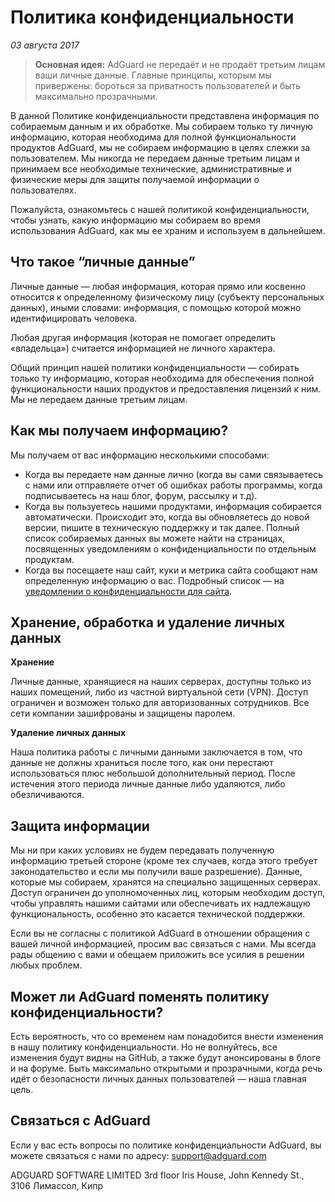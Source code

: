 # Политика конфиденциальности
*03 августа 2017*

> **Основная идея:** AdGuard не передаёт и не продаёт третьим лицам ваши личные данные. Главные принципы, которым мы привержены: бороться за приватность пользователей и быть максимально прозрачными.

В данной Политике конфиденциальности представлена информация по собираемым данным и их обработке. Мы собираем только ту личную информацию, которая необходима для полной функциональности продуктов AdGuard, мы не собираем информацию в целях слежки за пользователем. Мы никогда не передаем данные третьим лицам и принимаем все необходимые технические, административные и физические меры для защиты получаемой информации о пользователях.

Пожалуйста, ознакомьтесь с нашей политикой конфиденциальности, чтобы узнать, какую информацию мы собираем во время использования AdGuard, как мы ее храним и используем в дальнейшем.
## Что такое “личные данные”

Личные данные — любая информация, которая прямо или косвенно относится к определенному физическому лицу (субъекту персональных данных), иными словами: информация, с помощью которой можно идентифицировать человека.

Любая другая информация (которая не помогает определить «владельца») считается информацией не личного характера. 

Общий принцип нашей политики конфиденциальности — собирать только ту информацию, которая необходима для обеспечения полной функциональности наших продуктов и предоставления лицензий к ним. Мы не передаем данные третьим лицам.

## Как мы получаем информацию?

Мы получаем от вас информацию несколькими способами:

* Когда вы передаете нам данные лично (когда вы сами связываетесь с нами или отправляете отчет об ошибках работы программы, когда подписываетесь на наш блог, форум, рассылку и т.д).
* Когда вы пользуетесь нашими продуктами, информация собирается автоматически. Происходит это, когда вы обновляетесь до новой версии, пишите в техническую поддержку и так далее. Полный список собираемых данных вы можете найти на страницах, посвященных уведомлениям о конфиденциальности по отдельным продуктам.
* Когда вы посещаете наш сайт, куки и метрика сайта сообщают нам определенную информацию о вас. Подробный список — на [уведомлении о конфиденциальности для сайта](http://new.adguard.com/ru/privacy/website.html). 

## Хранение, обработка и удаление личных данных

**Хранение**

Личные данные, хранящиеся на наших серверах, доступны только из наших помещений, либо из частной виртуальной сети (VPN). Доступ ограничен и возможен только для авторизованных сотрудников. Все сети компании зашифрованы и защищены паролем.

**Удаление личных данных**

Наша политика работы с личными данными заключается в том, что данные не должны храниться после того, как они перестают использоваться плюс небольшой дополнительный период. После истечения этого периода личные данные либо удаляются, либо обезличиваются.

## Защита информации
Мы ни при каких условиях не будем передавать полученную информацию третьей стороне (кроме тех случаев, когда этого требует законодательство и если мы получили ваше разрешение).
Данные, которые мы собираем, хранятся на специально защищенных серверах. Доступ ограничен до уполномоченных лиц, которым необходим доступ, чтобы управлять нашими сайтами или обеспечивать их надлежащую функциональность, особенно это касается технической поддержки.

Если вы не согласны с политикой AdGuard в отношении обращения с вашей личной информацией, просим вас связаться с нами. Мы всегда рады общению с вами и обещаем приложить все усилия в решении любых проблем.

## Может ли AdGuard поменять политику конфиденциальности?
Есть вероятность, что со временем нам понадобится внести изменения в нашу политику конфиденциальности. Но не волнуйтесь, все изменения будут видны на GitHub, а также будут анонсированы в блоге и на форуме. Быть максимально открытыми и прозрачными, когда речь идёт о безопасности личных данных пользователей — наша главная цель.

## Связаться с AdGuard
Если у вас есть вопросы по политике конфиденциальности AdGuard, вы можете связаться с нами по адресу: support@adguard.com

ADGUARD SOFTWARE LIMITED
3rd floor Iris House, John Kennedy St., 3106 Лимассол, Кипр
